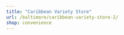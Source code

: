 ```yaml
---
title: "Caribbean Variety Store"
url: /baltimore/caribbean-variety-store-2/
shop: convenience
---
```

